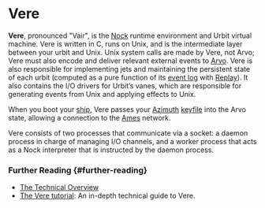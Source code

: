 # Vere

**Vere**, pronounced "Vair", is the [Nock](nock.md) runtime environment and Urbit virtual machine. Vere is written in C, runs on Unix, and is the intermediate layer between your urbit and Unix. Unix system calls are made by Vere, not Arvo; Vere must also encode and deliver relevant external events to [Arvo](arvo.md). Vere is also responsible for implementing jets and maintaining the persistent state of each urbit (computed as a pure function of its [event log](eventlog.md) with [Replay](replay.md)). It also contains the I/O drivers for Urbit’s vanes, which are responsible for generating events from Unix and applying effects to Unix.

When you boot your [ship](ship.md), Vere passes your [Azimuth](azimuth.md) [keyfile](keyfile.md) into the Arvo state, allowing a connection to the [Ames](ames.md) network.

Vere consists of two processes that communicate via a socket: a daemon process in charge of managing I/O channels, and a worker process that acts as a Nock interpreter that is instructed by the daemon process.

### Further Reading {#further-reading}

- [The Technical Overview](/overview/)
- [The Vere tutorial](../build-on-urbit/runtime): An in-depth technical guide to Vere.
